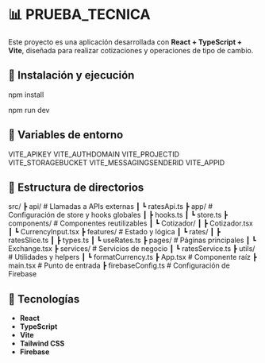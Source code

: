 # 📊 PRUEBA_TECNICA

Este proyecto es una aplicación desarrollada con **React + TypeScript + Vite**, diseñada para realizar cotizaciones y operaciones de tipo de cambio.  

## 🚀 Instalación y ejecución

npm install

npm run dev

## 📝 Variables de entorno

VITE_APIKEY
VITE_AUTHDOMAIN
VITE_PROJECTID
VITE_STORAGEBUCKET
VITE_MESSAGINGSENDERID
VITE_APPID

## 📝 Estructura de directorios
src/
 ┣ api/               # Llamadas a APIs externas
 ┃ ┗ ratesApi.ts
 ┣ app/               # Configuración de store y hooks globales
 ┃ ┣ hooks.ts
 ┃ ┗ store.ts
 ┣ components/        # Componentes reutilizables
 ┃ ┗ Cotizador/
 ┃    ┣ Cotizador.tsx
 ┃    ┗ CurrencyInput.tsx
 ┣ features/          # Estado y lógica
 ┃ ┗ rates/
 ┃    ┣ ratesSlice.ts
 ┃    ┣ types.ts
 ┃    ┗ useRates.ts
 ┣ pages/             # Páginas principales
 ┃ ┗ Exchange.tsx
 ┣ services/          # Servicios de negocio
 ┃ ┗ ratesService.ts
 ┣ utils/             # Utilidades y helpers
 ┃ ┗ formatCurrency.ts
 ┣ App.tsx            # Componente raíz
 ┣ main.tsx           # Punto de entrada
 ┣ firebaseConfig.ts  # Configuración de Firebase

## 📝 Tecnologías

- **React**
- **TypeScript**
- **Vite**
- **Tailwind CSS**
- **Firebase** 
